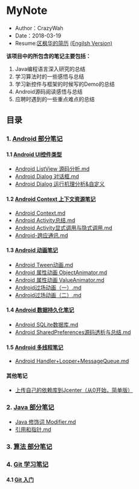 # MyNote
* Author：CrazyWah
* Date：2018-03-19
* Resume:[区枫华的简历](https://github.com/OuFungWah/MyNote/blob/master/Android%E5%BC%80%E5%8F%91%E5%B7%A5%E7%A8%8B%E5%B8%88_%E5%8D%8E%E5%8D%97%E7%90%86%E5%B7%A5%E5%A4%A7%E5%AD%A6%E5%B9%BF%E5%B7%9E%E5%AD%A6%E9%99%A2_13570371569.pdf) 
[ (Engilsh Version)](https://github.com/OuFungWah/MyNote/blob/master/Resume_EN_ver.pdf)

**该项目中的所包含的笔记主要包括：**

1. Java编程语言深入研究的总结
2. 学习算法时的一些感悟与总结
3. 学习新控件与框架的时候写的Demo的总结
4. Android源码阅读感悟与总结
5. 应聘时遇到的一些重点难点的总结

## 目录
### 1. [Android 部分笔记](https://github.com/OuFungWah/MyNote/tree/master/Android)
#### 1.1 [Android UI控件类型](https://github.com/OuFungWah/MyNote/tree/master/Android/Widget/MD)
* [Android ListView 源码分析.md](https://github.com/OuFungWah/MyNote/blob/master/Android/Widget/MD/Android_ListView_SourceCode_Analysis.md)
* [Android Dialog 对话框.md](https://github.com/OuFungWah/MyNote/blob/master/Android/Widget/MD/Android-Dialog/Android_Dialog(1).md)
* [Android Dialog 运行机理分析&自定义](https://github.com/OuFungWah/MyNote/blob/master/Android/Widget/MD/Android-Dialog/Android_Dialog(2).md)

#### 1.2 [Android Context 上下文资源笔记](https://github.com/OuFungWah/MyNote/tree/master/Android/Context/MD)
* [Android Context.md](https://github.com/OuFungWah/MyNote/blob/master/Android/Context/MD/Android%20Context.md)
* [Android Activity总结.md](https://github.com/OuFungWah/MyNote/blob/master/Android/Context/MD/Android%20Activity%E6%80%BB%E7%BB%93.md)
* [Android Activity显式调用与隐式调用.md](https://github.com/OuFungWah/MyNote/blob/master/Android/Context/MD/Android%20Activity%E6%98%BE%E5%BC%8F%E8%B0%83%E7%94%A8%E4%B8%8E%E9%9A%90%E5%BC%8F%E8%B0%83%E7%94%A8.md)
* [Android-跨应通讯.md](https://github.com/OuFungWah/MyNote/blob/master/Android/Context/MD/android-Scheme/Android-%E8%B7%A8%E5%BA%94%E7%94%A8%E9%80%9A%E8%AE%AF.md)

#### 1.3 [Android 动画笔记](https://github.com/OuFungWah/MyNote/tree/master/Android/Animation/MD)
* [Android Tween动画.md](https://github.com/OuFungWah/MyNote/blob/master/Android/Animation/Android%20Tween%E5%8A%A8%E7%94%BB.md)
* [Android 属性动画 ObjectAnimator.md](https://github.com/OuFungWah/MyNote/blob/master/Android/Animation/Android%20%E5%B1%9E%E˚v6%80%A7%E5%8A%A8%E7%94%BB%20ObjectAnimator.md)
* [Android 属性动画 ValueAnimator.md](https://github.com/OuFungWah/MyNote/blob/master/Android/Animation/Android%20%E5%B1%9E%E6%80%A7%E5%8A%A8%E7%94%BB%20ValueAnimator.md)
* [Android过场动画（一）.md](https://github.com/OuFungWah/MyNote/blob/master/Android/Animation/Android%E8%BF%87%E5%9C%BA%E5%8A%A8%E7%94%BB%EF%BC%88%E4%B8%80%EF%BC%89.md)
* [Android过场动画（二）.md](https://github.com/OuFungWah/MyNote/blob/master/Android/Animation/Android%E8%BF%87%E5%9C%BA%E5%8A%A8%E7%94%BB%EF%BC%88%E4%BA%8C%EF%BC%89.md)

#### 1.4 [Android 数据持久化笔记](https://github.com/OuFungWah/MyNote/tree/master/Android/Database)  
* [Android SQLite数据库.md](https://github.com/OuFungWah/MyNote/blob/master/Android/Database/Android%20SQLite%E6%95%B0%E6%8D%AE%E5%BA%93.md)
* [Android SharedPreferences源码透析与总结.md](https://github.com/OuFungWah/MyNote/blob/master/Android/Database/SharedPreferences%20%E6%BA%90%E7%A0%81%E9%80%8F%E6%9E%90%E4%B8%8E%E6%80%BB%E7%BB%93.md)

#### 1.5 [Android 多线程笔记](https://github.com/OuFungWah/MyNote/tree/master/Android/Process)
* [Android Handler+Looper+MessageQueue.md](https://github.com/OuFungWah/MyNote/blob/master/Android/Process/MD/Android%20Handler%2BLooper%2BMessageQueue.md)

#### 其他笔记
* [上传自己的依赖库到Jcenter（从0开始，简单版）](https://github.com/OuFungWah/MyNote/blob/master/Android/Jcenter/%E4%B8%8A%E4%BC%A0%E8%87%AA%E5%B7%B1%E7%9A%84%E4%BE%9D%E8%B5%96%E5%BA%93.md)

### 2. [Java 部分笔记](https://github.com/OuFungWah/MyNote/tree/master/Java)
* [Java 修饰词 Modifier.md](https://github.com/OuFungWah/MyNote/blob/master/Java/Java%20%E4%BF%AE%E9%A5%B0%E8%AF%8D%20Modifier.md)
* [引用和指针.md](https://github.com/OuFungWah/MyNote/blob/master/Java/%E5%BC%95%E7%94%A8%E5%92%8C%E6%8C%87%E9%92%88.md)

### 3. [算法 部分笔记]()

### 4. [Git 学习笔记](https://github.com/OuFungWah/MyNote/tree/master/Git/md)

#### 4.1 [Git 入门](https://github.com/OuFungWah/MyNote/blob/master/Git/md/InitGitProject.md)